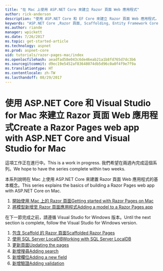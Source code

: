 ```yaml
---
title: "在 Mac 上使用 ASP.NET Core 來建立 Razor 頁面 Web 應用程式"
author: rick-anderson
description: "使用 ASP.NET Core 和 EF Core 來建立 Razor 頁面 Web 應用程式。"
keywords: "ASP.NET Core ,Razor 頁面, Scaffolding, Entity Framework Core, EF, EF Core, 資料庫, mac, macOS, Visual Studio for Mac"
ms.author: riande
manager: wpickett
ms.date: 7/26/2017
ms.topic: get-started-article
ms.technology: aspnet
ms.prod: aspnet-core
uid: tutorials/razor-pages-mac/index
ms.openlocfilehash: aeadfad58e043c6de46eab21a1b8fd765d7dc3b6
ms.sourcegitcommit: d9ec19e5452af83648074db5d96c0a0f4f9e7f9a
ms.translationtype: HT
ms.contentlocale: zh-TW
ms.lasthandoff: 08/29/2017
---
```

# <a name="create-a-razor-pages-web-app-with-aspnet-core-and-visual-studio-for-mac"></a><span data-ttu-id="3c3c4-104">使用 ASP.NET Core 和 Visual Studio for Mac 來建立 Razor 頁面 Web 應用程式</span><span class="sxs-lookup"><span data-stu-id="3c3c4-104">Create a Razor Pages web app with ASP.NET Core and Visual Studio for Mac</span></span>

<span data-ttu-id="3c3c4-105">這項工作正在進行中。</span><span class="sxs-lookup"><span data-stu-id="3c3c4-105">This is a work in progress.</span></span> <span data-ttu-id="3c3c4-106">我們希望在兩週內完成這個系列。</span><span class="sxs-lookup"><span data-stu-id="3c3c4-106">We hope to have the series complete within two weeks.</span></span>

<span data-ttu-id="3c3c4-107">本系列說明在 Mac 上使用 ASP.NET Core 來建置 Razor 頁面 Web 應用程式的基本概念。</span><span class="sxs-lookup"><span data-stu-id="3c3c4-107">This series explains the basics of building a Razor Pages web app with ASP.NET Core on Mac.</span></span>

1. [<span data-ttu-id="3c3c4-108">開始使用 Mac 上的 Razor 頁面</span><span class="sxs-lookup"><span data-stu-id="3c3c4-108">Getting started with Razor Pages on Mac</span></span>](xref:tutorials/razor-pages-mac/razor-pages-start)
1. [<span data-ttu-id="3c3c4-109">將模型新增至 Razor 頁面應用程式</span><span class="sxs-lookup"><span data-stu-id="3c3c4-109">Adding a model to a Razor Pages app</span></span>](xref:tutorials/razor-pages-mac/model)


<span data-ttu-id="3c3c4-110">在下一節完成之前，請遵循 Visual Studio for Windows 版本。</span><span class="sxs-lookup"><span data-stu-id="3c3c4-110">Until the next section is complete, follow the Visual Studio for Windows version.</span></span>

1. [<span data-ttu-id="3c3c4-111">包含 Scaffold 的 Razor 頁面</span><span class="sxs-lookup"><span data-stu-id="3c3c4-111">Scaffolded Razor Pages</span></span>](xref:tutorials/razor-pages/page)
1. [<span data-ttu-id="3c3c4-112">使用 SQL Server LocalDB</span><span class="sxs-lookup"><span data-stu-id="3c3c4-112">Working with SQL Server LocalDB</span></span>](xref:tutorials/razor-pages/sql)
1. [<span data-ttu-id="3c3c4-113">更新頁面</span><span class="sxs-lookup"><span data-stu-id="3c3c4-113">Updating the pages</span></span>](xref:tutorials/razor-pages/da1)
1. [<span data-ttu-id="3c3c4-114">新增搜尋</span><span class="sxs-lookup"><span data-stu-id="3c3c4-114">Adding search</span></span>](xref:tutorials/razor-pages/search)
1. [<span data-ttu-id="3c3c4-115">新增欄位</span><span class="sxs-lookup"><span data-stu-id="3c3c4-115">Adding a new field</span></span>](xref:tutorials/razor-pages/new-field)
1. [<span data-ttu-id="3c3c4-116">新增驗證</span><span class="sxs-lookup"><span data-stu-id="3c3c4-116">Adding validation</span></span>](xref:tutorials/razor-pages/validation)